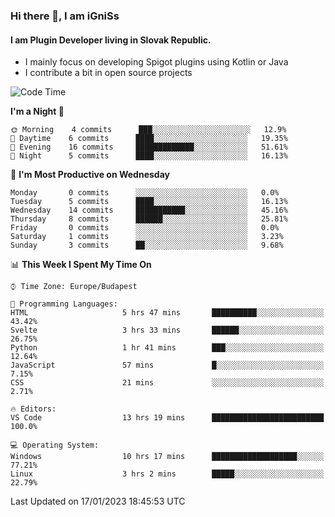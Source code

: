 ### Hi there 👋, I am iGniSs

#### I am Plugin Developer living in Slovak Republic.
- I mainly focus on developing Spigot plugins using Kotlin or Java
- I contribute a bit in open source projects

<!--START_SECTION:waka-->
![Code Time](http://img.shields.io/badge/Code%20Time-1%2C016%20hrs%205%20mins-blue)

**I'm a Night 🦉** 

```text
🌞 Morning    4 commits      ███░░░░░░░░░░░░░░░░░░░░░░   12.9% 
🌆 Daytime    6 commits      ████░░░░░░░░░░░░░░░░░░░░░   19.35% 
🌃 Evening    16 commits     █████████████░░░░░░░░░░░░   51.61% 
🌙 Night      5 commits      ████░░░░░░░░░░░░░░░░░░░░░   16.13%

```
📅 **I'm Most Productive on Wednesday** 

```text
Monday       0 commits      ░░░░░░░░░░░░░░░░░░░░░░░░░   0.0% 
Tuesday      5 commits      ████░░░░░░░░░░░░░░░░░░░░░   16.13% 
Wednesday    14 commits     ███████████░░░░░░░░░░░░░░   45.16% 
Thursday     8 commits      ██████░░░░░░░░░░░░░░░░░░░   25.81% 
Friday       0 commits      ░░░░░░░░░░░░░░░░░░░░░░░░░   0.0% 
Saturday     1 commits      ░░░░░░░░░░░░░░░░░░░░░░░░░   3.23% 
Sunday       3 commits      ██░░░░░░░░░░░░░░░░░░░░░░░   9.68%

```


📊 **This Week I Spent My Time On** 

```text
⌚︎ Time Zone: Europe/Budapest

💬 Programming Languages: 
HTML                     5 hrs 47 mins       ██████████░░░░░░░░░░░░░░░   43.42% 
Svelte                   3 hrs 33 mins       ██████░░░░░░░░░░░░░░░░░░░   26.75% 
Python                   1 hr 41 mins        ███░░░░░░░░░░░░░░░░░░░░░░   12.64% 
JavaScript               57 mins             █░░░░░░░░░░░░░░░░░░░░░░░░   7.15% 
CSS                      21 mins             ░░░░░░░░░░░░░░░░░░░░░░░░░   2.71%

🔥 Editors: 
VS Code                  13 hrs 19 mins      █████████████████████████   100.0%

💻 Operating System: 
Windows                  10 hrs 17 mins      ███████████████████░░░░░░   77.21% 
Linux                    3 hrs 2 mins        █████░░░░░░░░░░░░░░░░░░░░   22.79%

```


 Last Updated on 17/01/2023 18:45:53 UTC
<!--END_SECTION:waka-->